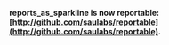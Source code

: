 **reports_as_sparkline is now reportable: [http://github.com/saulabs/reportable](http://github.com/saulabs/reportable).**
